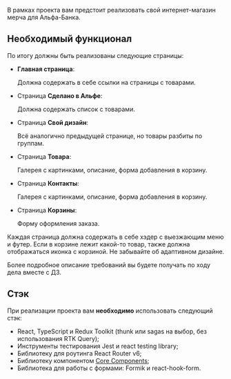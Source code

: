 В рамках проекта вам предстоит реализовать свой интернет-магазин мерча для Альфа-Банка. 

## Необходимый функционал

По итогу должны быть реализованы следующие страницы:

- **Главная страница**:
    
    Должна содержать в себе ссылки на страницы с товарами.
    
        
- Страница **Сделано в Альфе**:
    
    Должна содержать список с товарами.
    

- Страница **Свой дизайн**:
    
    Всё аналогично предыдущей странице, но товары разбиты по группам.
- Страница **Товара**:
    
     Галерея с картинками, описание, форма добавления в корзину.
    
        
- Страница **Контакты**:
    
     Галерея с картинками, описание, форма добавления в корзину.
   
        
- Страница **Корзины**:
    
    Форму оформления заказа.
 

Каждая страница должна содержать в себе хэдер с выезжающим меню и футер. Если в корзине лежит какой-то товар, также должна отображаться иконка с корзиной. Не забывайте об адаптивном дизайне.

Более подробное описание требований вы будете получать по ходу дела вместе с ДЗ.

## Стэк

При реализации проекта вам **необходимо** использовать следующий стэк:

- React, TypeScript и Redux Toolkit (thunk или sagas на выбор, без использования RTK Query);
- Инструменты тестирования Jest и react testing library;
- Библиотеку для роутинга React Router v6;
- Библиотеку компонентом [Core Components](https://core-ds.github.io/core-components/master/);
- Библиотека для работы с формами: Formik и react-hook-form.
